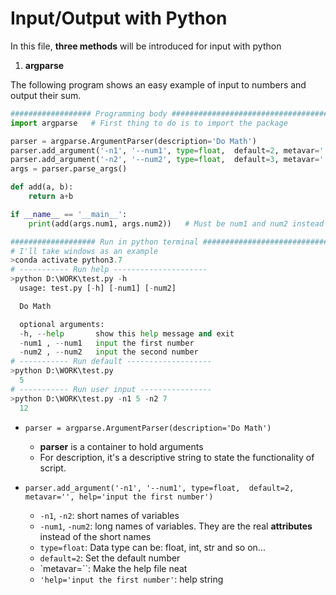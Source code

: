 # Input/Output with Python

In this file, **three methods** will be introduced for input with python
  1. **argparse**

The following program shows an easy example of input to numbers and output their sum.
```python
################## Programming body ###################################
import argparse   # First thing to do is to import the package

parser = argparse.ArgumentParser(description='Do Math')
parser.add_argument('-n1', '--num1', type=float,  default=2, metavar='', help='input the first number')
parser.add_argument('-n2', '--num2', type=float,  default=3, metavar='', help='input the second number')
args = parser.parse_args()

def add(a, b):
    return a+b

if __name__ == '__main__':
    print(add(args.num1, args.num2))   # Must be num1 and num2 instead of n1 and n2
```
```python
################### Run in python terminal ############################
# I'll take windows as an example
>conda activate python3.7
# ----------- Run help ---------------------
>python D:\WORK\test.py -h
  usage: test.py [-h] [-num1] [-num2]

  Do Math

  optional arguments:
  -h, --help       show this help message and exit
  -num1 , --num1   input the first number
  -num2 , --num2   input the second number
# ----------- Run default -------------------
>python D:\WORK\test.py
  5
# ----------- Run user input ----------------
>python D:\WORK\test.py -n1 5 -n2 7
  12
```
  - `parser = argparse.ArgumentParser(description='Do Math')`
    - **parser** is a container to hold arguments
    - For description, it's a descriptive string to state the functionality of script.
  - `parser.add_argument('-n1', '--num1', type=float,  default=2, metavar='', help='input the first number')`

    - `-n1`, `-n2`: short names of variables
    - `-num1`, `-num2`: long names of variables. They are the real **attributes** instead of the short names
    - `type=float`: Data type can be: float, int, str and so on...
    - `default=2`: Set the default number
    - `metavar=``: Make the help file neat
    - `'help='input the first number'`: help string
